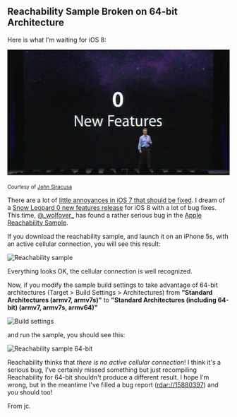 ## Reachability Sample Broken on 64-bit Architecture

Here is what I'm waiting for iOS 8:

![Snow Leopard 0 new feature][]

<small>Courtesy of [John Siracusa][]</small>

There are a lot of [little annoyances in iOS 7 that should be fixed][]. I dream of a [Snow Leopard 0 new features release][] for iOS 8 with a lot of bug fixes. This time, [@\_wolfover\_](https://twitter.com/_wolfover_) has found a rather serious bug in the [Apple Reachability Sample][].


If you download the reachability sample, and launch it on an iPhone 5s, with an active cellular connection, you will see this result:

<img class="bordered" src="/2014/01/22/reach.png" alt="Reachability sample" width="320" height="360">

Everything looks OK, the cellular connection is well recognized.

Now, if you modify the sample build settings to take advantage of 64-bit architectures
 (Target > Build Settings > Architectures) from __"Standard Architectures (armv7, armv7s)"__ to __"Standard Architectures (including 64-bit) (armv7, armv7s, armv64)"__
 
<img class="bordered" src="/2014/01/22/buildsettings.png" alt="Build settings" width="663" height="204">

and run the sample, you should see this:

<img class="bordered" src="/2014/01/22/reach_arm64.png" alt="Reachability sample 64-bit" width="320" height="360">

Reachability thinks that _there is no active cellular connection_! I think it's a serious bug, I've certainly missed something but just recompiling Reachability for 64-bit shouldn't produce a different result. I hope I'm wrong, but in the meantime I've filled a bug report ([rdar://15880397][]) and you should too!

From jc.

[John Siracusa]: http://arstechnica.com/apple/2009/08/mac-os-x-10-6/
[Snow Leopard 0 new features release]: http://arstechnica.com/apple/2009/08/mac-os-x-10-6/
[Snow Leopard 0 new feature]: snow-leopard-0-new-features.jpg
[rdar://15880397]: http://openradar.appspot.com/15880397
[little annoyances in iOS 7 that should be fixed]: http://petersteinberger.com/blog/2014/fixing-what-apple-doesnt/
[Apple Reachability Sample]: https://developer.apple.com/library/ios/samplecode/Reachability/Introduction/Intro.html#//apple_ref/doc/uid/DTS40007324
